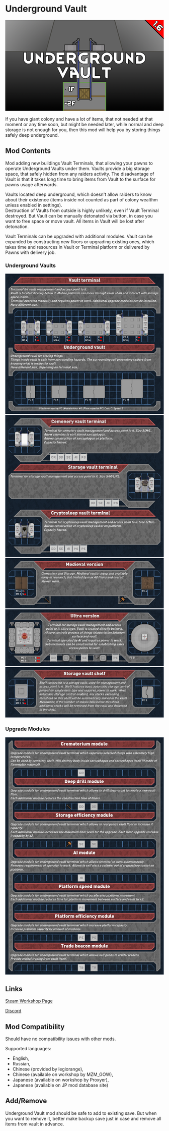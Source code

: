 # Underground Vault

![Text](/Mod%20Page/Images/Underground%20Vault.png)

If you have giant colony and have a lot of items, that not needed at that moment or any time soon, but might be needed later, while normal and deep storage is not enough for you, then this mod will help you by storing things safely deep underground.

## Mod Contents

Mod adding new buildings Vault Terminals, that allowing your pawns to operate Underground Vaults under them. Vaults provide a big storage space, that safely hidden from any raiders activity. The disadvantage of Vault is that it takes long time to bring items from Vault to the surface for pawns usage afterwards. 

Vaults located deep underground, which doesn't allow raiders to know about their existence (items inside not counted as part of colony wealthm unless enabled in settings).  
Destruction of Vaults from outside is highly unlikely, even if Vault Terminal destroyed. But Vault can be manually detonated via button, in case you want to free space or move vault. All items in Vault will be lost after detonation. 

Vault Terminals can be upgraded with additional modules.
Vault can be expanded by constructing new floors or upgrading existing ones, which takes time and resources in Vault or Terminal platform or delivered by Pawns with delivery job.

### Underground Vaults

![Text](/Mod%20Page/Images/Content/UV1.png)
![Text](/Mod%20Page/Images/Content/UV2.png)
![Text](/Mod%20Page/Images/Content/UV4.png)
![Text](/Mod%20Page/Images/Content/UV5.png)
![Text](/Mod%20Page/Images/Content/UV6.png)

### Upgrade Modules

![Text](/Mod%20Page/Images/Content/UV3.png)

## Links

[Steam Workshop Page](https://steamcommunity.com/sharedfiles/filedetails/?id=3021706489)

[Discord](https://discord.gg/tKsBgzzTsG)

## Mod Compatibility

Should have no compatibility issues with other mods.

Supported languages: 
* English,
* Russian,
* Chinese (provided by legiorange),
* Chinese (available on workshop by MZM_GOW),
* Japanese (available on workshop by Proxyer),
* Japanese (available on JP mod database site)

## Add/Remove

Underground Vault mod should be safe to add to existing save. But when you want to remove it, better make backup save just in case and remove all items from vault in advance.